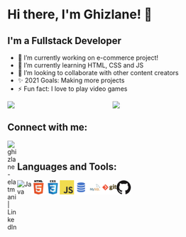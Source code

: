 # Hi there, I'm Ghizlane! 👋

<!--
**ghizlane-elatmani/ghizlane-elatmani** is a ✨ _special_ ✨ repository because its `README.md` (this file) appears on your GitHub profile.

Here are some ideas to get you started:
-->
## I'm a Fullstack Developer
- 🔭 I’m currently working on e-commerce project!
- 🌱 I’m currently learning HTML, CSS and JS
- 👯 I’m looking to collaborate with other content creators
- ✨ 2021 Goals: Making more projects
- ⚡ Fun fact: I love to play video games


<img align="left" width="47%" src="https://github-readme-stats.vercel.app/api?username=ghizlane-elatmani&show_icons=true&theme=react"/>

<img align="left" width="47%" src="https://github-readme-stats.vercel.app/api/top-langs/?username=ghizlane-elatmani&langs_count=8)](https://github.com/anuraghazra/github-readme-stats"/>


<br />


## Connect with me:
<!--
[<img align="left" alt="ghizlane-elatmani.com" width="22px" src="https://raw.githubusercontent.com/iconic/open-iconic/master/svg/globe.svg" />][website]
[<img align="left" alt="ghizlane-elatmani | YouTube" width="22px" src="https://cdn.jsdelivr.net/npm/simple-icons@v3/icons/youtube.svg" />][youtube]
[<img align="left" alt="ghizlane-elatmani | Twitter" width="22px" src="https://cdn.jsdelivr.net/npm/simple-icons@v3/icons/twitter.svg" />][twitter]
[<img align="left" alt="ghizlane-elatmani | LinkedIn" width="22px" src="https://cdn.jsdelivr.net/npm/simple-icons@v3/icons/linkedin.svg" />][linkedin]
[<img align="left" alt="ghizlane-elatmani | Instagram" width="22px" src="https://cdn.jsdelivr.net/npm/simple-icons@v3/icons/instagram.svg" />][instagram]
-->

[<img align="left" alt="ghizlane-elatmani | LinkedIn" width="22px" src="https://cdn.jsdelivr.net/npm/simple-icons@v3/icons/linkedin.svg" />][linkedin]

<br />

## Languages and Tools:
<img align="left" alt="Java" width="32px" src="https://raw.githubusercontent.com/jmnote/z-icons/master/svg/java.svg" />
<img align="left" alt="HTML5" width="32px" src="https://raw.githubusercontent.com/github/explore/80688e429a7d4ef2fca1e82350fe8e3517d3494d/topics/html/html.png" />
<img align="left" alt="CSS3" width="32px" src="https://raw.githubusercontent.com/github/explore/80688e429a7d4ef2fca1e82350fe8e3517d3494d/topics/css/css.png" />
<img align="left" alt="JavaScript" width="32px" src="https://raw.githubusercontent.com/github/explore/80688e429a7d4ef2fca1e82350fe8e3517d3494d/topics/javascript/javascript.png" />
<img align="left" alt="SQL" width="32px" src="https://raw.githubusercontent.com/github/explore/80688e429a7d4ef2fca1e82350fe8e3517d3494d/topics/sql/sql.png" />
<img align="left" alt="MySQL" width="32px" src="https://raw.githubusercontent.com/github/explore/80688e429a7d4ef2fca1e82350fe8e3517d3494d/topics/mysql/mysql.png" />
<img align="left" alt="Git" width="32px" src="https://raw.githubusercontent.com/github/explore/80688e429a7d4ef2fca1e82350fe8e3517d3494d/topics/git/git.png" />
<img align="left" alt="GitHub" width="32px" src="https://raw.githubusercontent.com/github/explore/78df643247d429f6cc873026c0622819ad797942/topics/github/github.png" />

[linkedin]: https://www.linkedin.com/in/ghizlane-el-atmani-a91732214/
